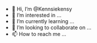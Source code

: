 - 👋 Hi, I’m @Kennsiekensy
- 👀 I’m interested in ...
- 🌱 I’m currently learning ...
- 💞️ I’m looking to collaborate on ...
- 📫 How to reach me ...

<!---
Kennsiekensy/Kennsiekensy is a ✨ special ✨ repository because its `README.md` (this file) appears on your GitHub profile.
You can click the Preview link to take a look at your changes.
--->
